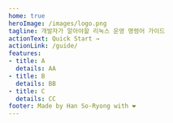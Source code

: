 ```yaml
---
home: true
heroImage: /images/logo.png
tagline: 개발자가 알아야할 리눅스 운영 명령어 가이드
actionText: Quick Start →
actionLink: /guide/
features:
- title: A
  details: AA
- title: B
  details: BB
- title: C
  details: CC
footer: Made by Han So-Ryong with ❤️
---
```

